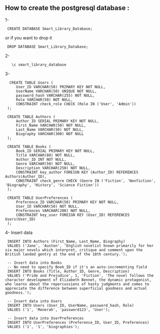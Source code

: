 ## How to create  the postgresql database :

1-

     CREATE DATABASE Smart_Library_Database;

or if you want to drop it

     DROP DATABASE Smart_Library_Database;

2-

       \c smart_library_database
3- 

      CREATE TABLE Users (
         User_ID VARCHAR(50) PRIMARY KEY NOT NULL,
         UserName VARCHAR(50) UNIQUE NOT NULL,
         password_hash VARCHAR(255) NOT NULL,
         Role VARCHAR(50) NOT NULL,
         CONSTRAINT check_role CHECK (Role IN ('User', 'Admin'))
     );
     
     CREATE TABLE Authors (
         Author_ID SERIAL PRIMARY KEY NOT NULL,
         First_Name VARCHAR(50) NOT NULL,
         Last_Name VARCHAR(50) NOT NULL,
         Biography VARCHAR(300) NOT NULL
     );
     
     CREATE TABLE Books (
         Book_ID SERIAL PRIMARY KEY NOT NULL,
         Title VARCHAR(80) NOT NULL,
         Author_ID INT NOT NULL,
         Genre VARCHAR(50) NOT NULL,
         Description VARCHAR(250) NOT NULL,
         CONSTRAINT key_author FOREIGN KEY (Author_ID) REFERENCES Authors(Author_ID),
         CONSTRAINT check_genre CHECK (Genre IN ('Fiction', 'Nonfiction', 'Biography', 'History', 'Science Fiction'))
     );
     
     CREATE TABLE UserPreferences (
         Preference_ID VARCHAR(50) PRIMARY KEY NOT NULL,
         User_ID VARCHAR(50) NOT NULL,
         Preferences VARCHAR(200) NOT NULL,
         CONSTRAINT key_user FOREIGN KEY (User_ID) REFERENCES Users(User_ID)
     );
     


4- Insert data

     INSERT INTO Authors (First_Name, Last_Name, Biography) 
     VALUES ('Jane', 'Austen', 'English novelist known primarily for her six major novels which interpret, critique and comment upon the British landed gentry at the end of the 18th century.');
     
     -- Insert data into Books
     -- No need to specify Book_ID if it's an auto-incrementing field
     INSERT INTO Books (Title, Author_ID, Genre, Description) 
     VALUES ('Pride and Prejudice', 1, 'Fiction', 'The novel follows the character development of Elizabeth Bennet, the dynamic protagonist, who learns about the repercussions of hasty judgments and comes to appreciate the difference between superficial goodness and actual goodness.');
     
     -- Insert data into Users
     INSERT INTO Users (User_ID, UserName, password_hash, Role) 
     VALUES ('1', 'Monerah', 'password123', 'User');
     
     -- Insert data into UserPreferences
     INSERT INTO UserPreferences (Preference_ID, User_ID, Preferences) 
     VALUES ('1', '1', 'biographies');
